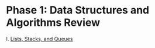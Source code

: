 # Phase 1: Data Structures and Algorithms Review
I. [Lists, Stacks, and Queues](./topic-0-lists-stacks-queues/)